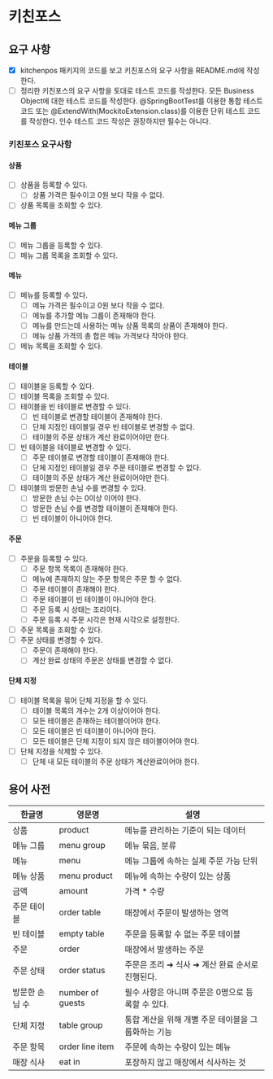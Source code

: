 # 키친포스

## 요구 사항

- [x] kitchenpos 패키지의 코드를 보고 키친포스의 요구 사항을 README.md에 작성한다.
- [ ] 정리한 키친포스의 요구 사항을 토대로 테스트 코드를 작성한다. 모든 Business Object에 대한 테스트 코드를 작성한다. @SpringBootTest를 이용한 통합 테스트 코드 또는
  @ExtendWith(MockitoExtension.class)를 이용한 단위 테스트 코드를 작성한다. 인수 테스트 코드 작성은 권장하지만 필수는 아니다.

### 키친포스 요구사항

#### 상품

- [ ] 상품을 등록할 수 있다.
    - [ ] 상품 가격은 필수이고 0원 보다 작을 수 없다.
- [ ] 상품 목록을 조회할 수 있다.

#### 메뉴 그룹

- [ ] 메뉴 그룹을 등록할 수 있다.
- [ ] 메뉴 그룹 목록을 조회할 수 있다.

#### 메뉴

- [ ] 메뉴를 등록할 수 있다.
    - [ ] 메뉴 가격은 필수이고 0원 보다 작을 수 없다.
    - [ ] 메뉴를 추가할 메뉴 그룹이 존재해야 한다.
    - [ ] 메뉴를 만드는데 사용하는 메뉴 상품 목록의 상품이 존재해야 한다.
    - [ ] 메뉴 상품 가격의 총 합은 메뉴 가격보다 작아야 한다.
- [ ] 메뉴 목록을 조회할 수 있다.

#### 테이블

- [ ] 테이블을 등록할 수 있다.
- [ ] 테이블 목록을 조회할 수 있다.
- [ ] 테이블을 빈 테이블로 변경할 수 있다.
    - [ ] 빈 테이블로 변경할 테이블이 존재해야 한다.
    - [ ] 단체 지정인 테이블일 경우 빈 테이블로 변경할 수 없다.
    - [ ] 테이블의 주문 상태가 계산 완료이어야만 한다.
- [ ] 빈 테이블을 테이블로 변경할 수 있다.
    - [ ] 주문 테이블로 변경할 테이블이 존재해야 한다.
    - [ ] 단체 지정인 테이블일 경우 주문 테이블로 변경할 수 없다.
    - [ ] 테이블의 주문 상태가 계산 완료이어야만 한다.
- [ ] 테이블의 방문한 손님 수를 변경할 수 있다.
    - [ ] 방문한 손님 수는 0이상 이어야 한다.
    - [ ] 방문한 손님 수를 변경할 테이블이 존재해야 한다.
    - [ ] 빈 테이블이 아니어야 한다.

#### 주문

- [ ] 주문을 등록할 수 있다.
    - [ ] 주문 항목 목록이 존재해야 한다.
    - [ ] 메뉴에 존재하지 않는 주문 항목은 주문 할 수 없다.
    - [ ] 주문 테이블이 존재해야 한다.
    - [ ] 주문 테이블이 빈 테이블이 아니어야 한다.
    - [ ] 주문 등록 시 상태는 조리이다.
    - [ ] 주문 등록 시 주문 시각은 현재 시각으로 설정한다.
- [ ] 주문 목록을 조회할 수 있다.
- [ ] 주문 상태를 변경할 수 있다.
    - [ ] 주문이 존재해야 한다.
    - [ ] 계산 완료 상태의 주문은 상태를 변경할 수 없다.

#### 단체 지정

- [ ] 테이블 목록을 묶어 단체 지정을 할 수 있다.
    - [ ] 테이블 목록의 개수는 2개 이상이어야 한다.
    - [ ] 모든 테이블은 존재하는 테이블이어야 한다.
    - [ ] 모든 테이블은 빈 테이블이 아니어야 한다.
    - [ ] 모든 테이블은 단체 지정이 되지 않은 테이블이어야 한다.
- [ ] 단체 지정을 삭제할 수 있다.
    - [ ] 단체 내 모든 테이블의 주문 상태가 계산완료이어야 한다.

## 용어 사전

| 한글명 | 영문명 | 설명 |
| --- | --- | --- |
| 상품 | product | 메뉴를 관리하는 기준이 되는 데이터 |
| 메뉴 그룹 | menu group | 메뉴 묶음, 분류 |
| 메뉴 | menu | 메뉴 그룹에 속하는 실제 주문 가능 단위 |
| 메뉴 상품 | menu product | 메뉴에 속하는 수량이 있는 상품 |
| 금액 | amount | 가격 * 수량 |
| 주문 테이블 | order table | 매장에서 주문이 발생하는 영역 |
| 빈 테이블 | empty table | 주문을 등록할 수 없는 주문 테이블 |
| 주문 | order | 매장에서 발생하는 주문 |
| 주문 상태 | order status | 주문은 조리 ➜ 식사 ➜ 계산 완료 순서로 진행된다. |
| 방문한 손님 수 | number of guests | 필수 사항은 아니며 주문은 0명으로 등록할 수 있다. |
| 단체 지정 | table group | 통합 계산을 위해 개별 주문 테이블을 그룹화하는 기능 |
| 주문 항목 | order line item | 주문에 속하는 수량이 있는 메뉴 |
| 매장 식사 | eat in | 포장하지 않고 매장에서 식사하는 것 |
